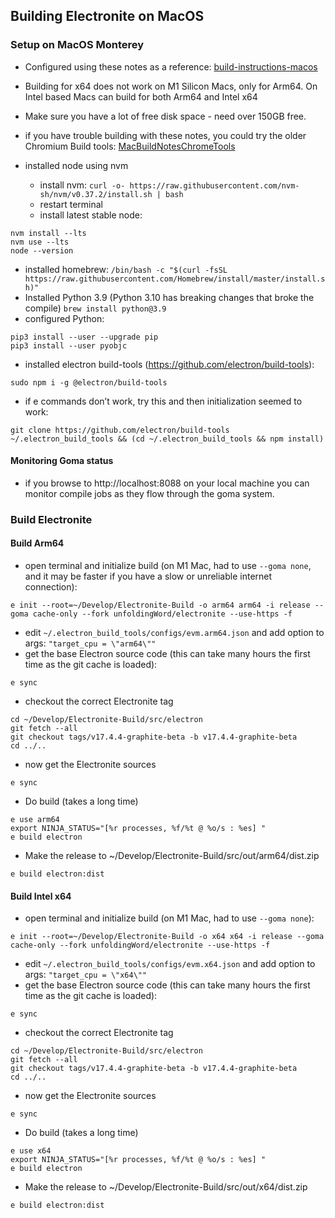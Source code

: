 ## Building Electronite on MacOS
### Setup on MacOS Monterey
- Configured using these notes as a reference: [build-instructions-macos](../build-instructions-macos.md)
- Building for x64 does not work on M1 Silicon Macs, only for Arm64.  On Intel based Macs can build for both Arm64 and Intel x64
- Make sure you have a lot of free disk space - need over 150GB free.
- if you have trouble building with these notes, you could try the older Chromium Build tools: [MacBuildNotesChromeTools](MacBuildNotesChromeTools.md)

- installed node using nvm
  - install nvm: `curl -o- https://raw.githubusercontent.com/nvm-sh/nvm/v0.37.2/install.sh | bash`
  - restart terminal
  - install latest stable node:
```
nvm install --lts
nvm use --lts
node --version
```
- installed homebrew: `/bin/bash -c "$(curl -fsSL https://raw.githubusercontent.com/Homebrew/install/master/install.sh)"`
- Installed Python 3.9 (Python 3.10 has breaking changes that broke the compile) `brew install python@3.9`
- configured Python:
```
pip3 install --user --upgrade pip
pip3 install --user pyobjc
```
- installed electron build-tools (https://github.com/electron/build-tools):
``` 
sudo npm i -g @electron/build-tools
```

- if e commands don’t work, try this and then initialization seemed to work:
```
git clone https://github.com/electron/build-tools ~/.electron_build_tools && (cd ~/.electron_build_tools && npm install)
``` 

#### Monitoring Goma status
- if you browse to http://localhost:8088 on your local machine you can monitor compile jobs as they flow through the goma system.


### Build Electronite
#### Build Arm64
- open terminal and initialize build (on M1 Mac, had to use `--goma none`, and it may be faster if you have a slow or unreliable internet connection):
```
e init --root=~/Develop/Electronite-Build -o arm64 arm64 -i release --goma cache-only --fork unfoldingWord/electronite --use-https -f
```

- edit `~/.electron_build_tools/configs/evm.arm64.json`
and add option to args:       `"target_cpu = \"arm64\""`
- get the base Electron source code (this can take many hours the first time as the git cache is loaded):
```
e sync
```

- checkout the correct Electronite tag
```
cd ~/Develop/Electronite-Build/src/electron
git fetch --all
git checkout tags/v17.4.4-graphite-beta -b v17.4.4-graphite-beta
cd ../..
```

- now get the Electronite sources
```
e sync
```

- Do build (takes a long time)
```
e use arm64
export NINJA_STATUS="[%r processes, %f/%t @ %o/s : %es] "
e build electron
```

- Make the release to ~/Develop/Electronite-Build/src/out/arm64/dist.zip
```
e build electron:dist
```

#### Build Intel x64
- open terminal and initialize build (on M1 Mac, had to use `--goma none`):
```
e init --root=~/Develop/Electronite-Build -o x64 x64 -i release --goma cache-only --fork unfoldingWord/electronite --use-https -f
```

- edit `~/.electron_build_tools/configs/evm.x64.json`
  and add option to args:       `"target_cpu = \"x64\""`
- get the base Electron source code (this can take many hours the first time as the git cache is loaded):
```
e sync
```

- checkout the correct Electronite tag
```
cd ~/Develop/Electronite-Build/src/electron
git fetch --all
git checkout tags/v17.4.4-graphite-beta -b v17.4.4-graphite-beta
cd ../..
```

- now get the Electronite sources
```
e sync
```

- Do build (takes a long time)
```
e use x64
export NINJA_STATUS="[%r processes, %f/%t @ %o/s : %es] "
e build electron
```

- Make the release to ~/Develop/Electronite-Build/src/out/x64/dist.zip
```
e build electron:dist
```

